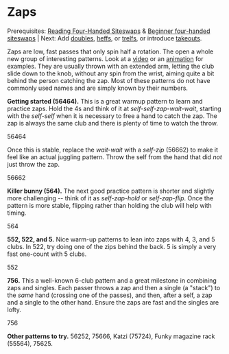 # Zaps

Prerequisites: [Reading Four-Handed Siteswaps]() & [Beginner four-handed siteswaps]() | Next: Add [doubles](), [heffs](), or [trelfs](), or introduce [takeouts]().

Zaps are low, fast passes that only spin half a rotation. The open a whole new group of interesting patterns. Look at a [video](https://www.youtube.com/watch?v=fXyLoK-KhxQ) or an [animation](https://passist.org/siteswap/564?jugglers=2) for examples. They are usually thrown with an extended arm, letting the club slide down to the knob, without any spin from the wrist, aiming quite a bit behind the person catching the zap. Most of these patterns do not have commonly used names and are simply known by their numbers.

**Getting started (56464).** This is a great warmup pattern to learn and practice zaps. Hold the 4s and think of it at *self-self-zap-wait-wait*, starting with the *self-self* when it is necessary to free a hand to catch the zap. The zap is always the same club and there is plenty of time to watch the throw.

<siteswap>56464</siteswap>

Once this is stable, replace the *wait-wait* with a *self-zip* (56662) to make it feel like an actual juggling pattern. Throw the self from the hand that did *not* just throw the zap.

<siteswap>56662</siteswap>

**Killer bunny (564).** The next good practice pattern is shorter and slightly more challenging -- think of it as *self-zap-hold* or *self-zap-flip*. Once the pattern is more stable, flipping rather than holding the club will help with timing.

<siteswap>564</siteswap>

**552, 522, and 5.** Nice warm-up patterns to lean into zaps with 4, 3, and 5 clubs. In 522, try doing one of the zips behind the back. 5 is simply a very fast one-count with 5 clubs.

<siteswap>552</siteswap>

**756.** This a well-known 6-club pattern and a great milestone in combining zaps and singles. Each passer throws a zap and then a single (a "stack") to the *same* hand (crossing one of the passes), and then, after a self, a zap and a single to the other hand. Ensure the zaps are fast and the singles are lofty.

<siteswap>756</siteswap>

**Other patterns to try.** 56252, 75666, Katzi (75724), Funky magazine rack (55564), 75625.

